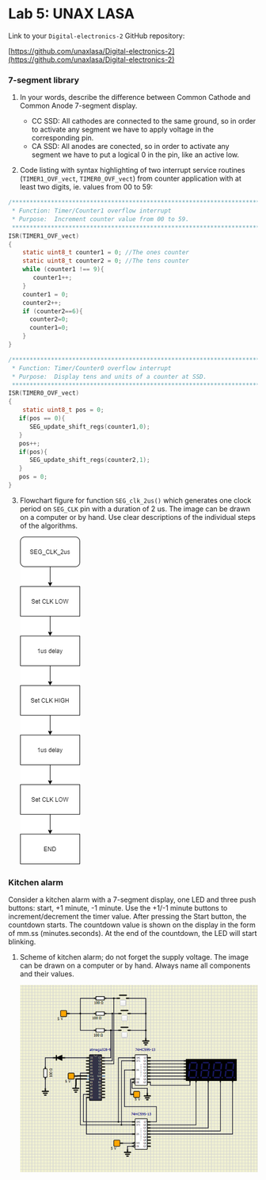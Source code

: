 # Lab 5: UNAX LASA

Link to your `Digital-electronics-2` GitHub repository:

   [https://github.com/unaxlasa/Digital-electronics-2](https://github.com/unaxlasa/Digital-electronics-2)


### 7-segment library

1. In your words, describe the difference between Common Cathode and Common Anode 7-segment display.
   * CC SSD: All cathodes are connected to the same ground, so in order to activate any segment we have to apply voltage in the corresponding pin.
   * CA SSD: All anodes are conected, so in order to activate any segment we have to put a logical 0 in the pin, like an active low.

2. Code listing with syntax highlighting of two interrupt service routines (`TIMER1_OVF_vect`, `TIMER0_OVF_vect`) from counter application with at least two digits, ie. values from 00 to 59:

```c
/**********************************************************************
 * Function: Timer/Counter1 overflow interrupt
 * Purpose:  Increment counter value from 00 to 59.
 **********************************************************************/
ISR(TIMER1_OVF_vect)
{
    static uint8_t counter1 = 0; //The ones counter
    static uint8_t counter2 = 0; //The tens counter
    while (counter1 !== 9){
       counter1++;   
    }
    counter1 = 0;
    counter2++;
    if (counter2==6){
      counter2=0;
      counter1=0;
    }
}
```

```c
/**********************************************************************
 * Function: Timer/Counter0 overflow interrupt
 * Purpose:  Display tens and units of a counter at SSD.
 **********************************************************************/
ISR(TIMER0_OVF_vect)
{
    static uint8_t pos = 0;
   if(pos == 0){
      SEG_update_shift_regs(counter1,0);
   }
   pos++;
   if(pos){
      SEG_update_shift_regs(counter2,1);
   }
   pos = 0;
}
```

3. Flowchart figure for function `SEG_clk_2us()` which generates one clock period on `SEG_CLK` pin with a duration of 2&nbsp;us. The image can be drawn on a computer or by hand. Use clear descriptions of the individual steps of the algorithms.

   ![your figure](https://github.com/unaxlasa/Digital-electronics-2/blob/main/Lab/05-Segments/Assigment5.drawio.png)


### Kitchen alarm

Consider a kitchen alarm with a 7-segment display, one LED and three push buttons: start, +1 minute, -1 minute. Use the +1/-1 minute buttons to increment/decrement the timer value. After pressing the Start button, the countdown starts. The countdown value is shown on the display in the form of mm.ss (minutes.seconds). At the end of the countdown, the LED will start blinking.

1. Scheme of kitchen alarm; do not forget the supply voltage. The image can be drawn on a computer or by hand. Always name all components and their values.

   ![your figure](https://github.com/unaxlasa/Digital-electronics-2/blob/main/Lab/05-Segments/Drawing5.png)
